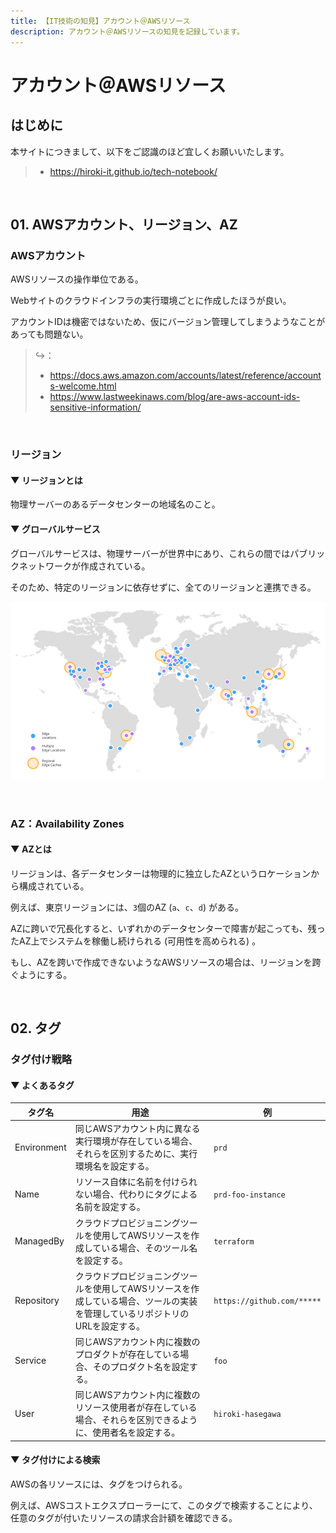```yaml
---
title: 【IT技術の知見】アカウント＠AWSリソース
description: アカウント＠AWSリソースの知見を記録しています。
---
```


# アカウント＠AWSリソース

## はじめに

本サイトにつきまして、以下をご認識のほど宜しくお願いいたします。

> - https://hiroki-it.github.io/tech-notebook/

<br>

## 01. AWSアカウント、リージョン、AZ

### AWSアカウント

AWSリソースの操作単位である。

Webサイトのクラウドインフラの実行環境ごとに作成したほうが良い。

アカウントIDは機密ではないため、仮にバージョン管理してしまうようなことがあっても問題ない。

> ↪️：
>
> - https://docs.aws.amazon.com/accounts/latest/reference/accounts-welcome.html
> - https://www.lastweekinaws.com/blog/are-aws-account-ids-sensitive-information/

<br>

### リージョン

#### ▼ リージョンとは

物理サーバーのあるデータセンターの地域名のこと。

#### ▼ グローバルサービス

グローバルサービスは、物理サーバーが世界中にあり、これらの間ではパブリックネットワークが作成されている。

そのため、特定のリージョンに依存せずに、全てのリージョンと連携できる。

![edge-location](https://raw.githubusercontent.com/hiroki-it/tech-notebook-images/master/images/edge-location.png)

<br>

### AZ：Availability Zones

#### ▼ AZとは

リージョンは、各データセンターは物理的に独立したAZというロケーションから構成されている。

例えば、東京リージョンには、`3`個のAZ (`a`、`c`、`d`) がある。

AZに跨いで冗長化すると、いずれかのデータセンターで障害が起こっても、残ったAZ上でシステムを稼働し続けられる (可用性を高められる) 。

もし、AZを跨いで作成できないようなAWSリソースの場合は、リージョンを跨ぐようにする。

<br>

## 02. タグ

### タグ付け戦略

#### ▼ よくあるタグ

| タグ名      | 用途                                                                                                                         | 例                         |
| ----------- | ---------------------------------------------------------------------------------------------------------------------------- | -------------------------- |
| Environment | 同じAWSアカウント内に異なる実行環境が存在している場合、それらを区別するために、実行環境名を設定する。                        | `prd`                      |
| Name        | リソース自体に名前を付けられない場合、代わりにタグによる名前を設定する。                                                     | `prd-foo-instance`         |
| ManagedBy   | クラウドプロビジョニングツールを使用してAWSリソースを作成している場合、そのツール名を設定する。                              | `terraform`                |
| Repository  | クラウドプロビジョニングツールを使用してAWSリソースを作成している場合、ツールの実装を管理しているリポジトリのURLを設定する。 | `https://github.com/*****` |
| Service     | 同じAWSアカウント内に複数のプロダクトが存在している場合、そのプロダクト名を設定する。                                        | `foo`                      |
| User        | 同じAWSアカウント内に複数のリソース使用者が存在している場合、それらを区別できるように、使用者名を設定する。                  | `hiroki-hasegawa`          |

#### ▼ タグ付けによる検索

AWSの各リソースには、タグをつけられる。

例えば、AWSコストエクスプローラーにて、このタグで検索することにより、任意のタグが付いたリソースの請求合計額を確認できる。

<br>
